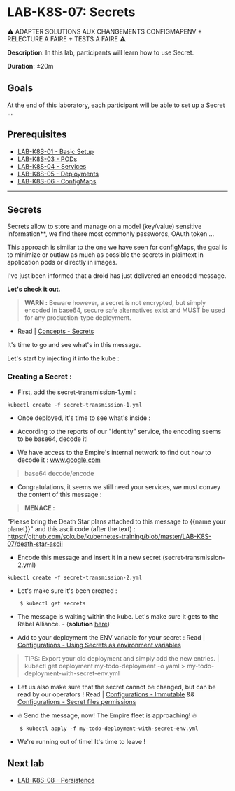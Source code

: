 # LAB-K8S-07: Secrets


:warning: ADAPTER SOLUTIONS AUX CHANGEMENTS CONFIGMAPENV + RELECTURE A FAIRE + TESTS A FAIRE :warning:

**Description**: In this lab, participants will learn how to use Secret.

**Duration**: ±20m

## Goals
At the end of this laboratory, each participant will be able to set up a Secret ...

## Prerequisites
 - [LAB-K8S-01 - Basic Setup](../LAB-K8S-01/README.MD)
 - [LAB-K8S-03 - PODs](../LAB-K8S-03/README.MD)
 - [LAB-K8S-04 - Services](../LAB-K8S-04/README.MD)
 - [LAB-K8S-05 - Deployments](../LAB-K8S-05/README.MD)
 - [LAB-K8S-06 - ConfigMaps](../LAB-K8S-06/README.MD)

---
## Secrets

Secrets allow to store and manage on a model (key/value) sensitive information**, we find there most commonly passwords, OAuth token ... 

This approach is similar to the one we have seen for configMaps, the goal is to minimize or outlaw as much as possible the secrets in plaintext in application pods or directly in images.

I've just been informed that a droid has just delivered an encoded message. 

**Let's check it out.** 

>**WARN :** Beware however, a secret is not encrypted, but simply encoded in base64, secure safe alternatives exist and MUST be used for any production-type deployment. 

 - Read | [Concepts - Secrets](https://kubernetes.io/docs/concepts/configuration/secret/)
 
It's time to go and see what's in this message.

Let's start by injecting it into the kube :

### Creating a Secret :

- First, add the secret-transmission-1.yml :
``` shell
kubectl create -f secret-transmission-1.yml
```
- Once deployed, it's time to see what's inside :

- According to the reports of our "Identity" service, the encoding seems to be base64, decode it!

- We have access to the Empire's internal network to find out how to decode it :
www.google.com

> base64 decode/encode

- Congratulations, it seems we still need your services, we must convey the content of this message :

> **MENACE :** 

"Please bring the Death Star plans attached to this message to {{name your planet}}" and this ascii code (after the text) : https://github.com/sokube/kubernetes-training/blob/master/LAB-K8S-07/death-star-ascii

- Encode this message and insert it in a new secret (secret-transmission-2.yml)

``` shell
kubectl create -f secret-transmission-2.yml
```

- Let's make sure it's been created :

``` shell
    $ kubectl get secrets
```  

- The message is waiting within the kube. Let's make sure it gets to the Rebel Alliance. - (**solution**  [here](https://github.com/sokube/kubernetes-training/blob/master/LAB-K8S-07/solutions/01-simple-todo-pod-deployment-secret-env.yml)) 

- Add to your deployment the ENV variable for your secret :  Read | [Configurations - Using Secrets as environment variables](https://kubernetes.io/docs/concepts/configuration/secret/#using-secrets-as-environment-variables)

> TIPS: Export your old deployment and simply add the new entries. | kubectl get deployment my-todo-deployment -o yaml > my-todo-deployment-with-secret-env.yml

- Let us also make sure that the secret cannot be changed, but can be read by our operators ! Read | [Configurations - Immutable](https://kubernetes.io/docs/concepts/configuration/secret/#mounted-secrets-are-updated-automatically) && [Configurations - Secret files permissions](https://kubernetes.io/docs/concepts/configuration/secret/#secret-files-permissions)

- 🔥 Send the message, now! The Empire fleet is approaching! 🔥

``` shell
    $ kubectl apply -f my-todo-deployment-with-secret-env.yml
```  

- We're running out of time! It's time to leave ! 

## Next lab

- [LAB-K8S-08 - Persistence](../LAB-K8S-08/README.MD)
